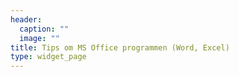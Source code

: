 ```yaml
---
header:
  caption: ""
  image: ""
title: Tips om MS Office programmen (Word, Excel)
type: widget_page
---
```

